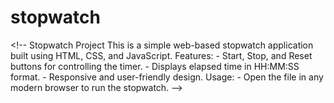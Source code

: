 # stopwatch
&lt;!-- Stopwatch Project This is a simple web-based stopwatch application built using HTML, CSS, and JavaScript. Features: - Start, Stop, and Reset buttons for controlling the timer. - Displays elapsed time in HH:MM:SS format. - Responsive and user-friendly design.  Usage: - Open the file in any modern browser to run the stopwatch. -->
